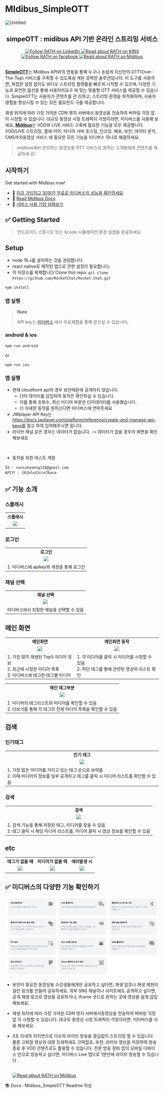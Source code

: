 # MIdibus_SimpleOTT

![Untitled](readme_assets/메인타이틀.png)

<h2 align="center">simpeOTT : midibus API 기반 온라인 스트리밍 서비스</h2>

<div id="header" align="center">
  <div id="badges">
  <a href="https://www.linkedin.com/company/kinx/posts/?feedView=all">
    <img src="https://img.shields.io/badge/LinkedIn-blue?style=flat-square&logo=linkedin&logoColor=white" alt="Follow RATH on LinkedIn"/>
  </a>
  <a href="https://www.kinx.net/">
    <img src="https://img.shields.io/badge/KINX-light_green?style=flat-square&logoColor=white" alt="Read about RATH on KINX"/>
  </a>
  <a href="https://www.facebook.com/KINXofficial/">
    <img src="https://img.shields.io/badge/facebook-blue?style=flat-square&logo=facebook&logoColor=white" alt="Follow RATH on facebook"/>
  </a>
  <a href="https://midibus.kinx.net/?utm_source=google&utm_medium=sa&utm_campaign=sa-mb-mb&utm_term=%EB%AF%B8%EB%94%94%EB%B2%84%EC%8A%A4&utm_content=biz&gad_source=1&gclid=CjwKCAjwxNW2BhAkEiwA24Cm9MH2SR8ilQjKBr-OQF6A-n_NIMkLNFH42xBm3YfW5QJZEpQqb9Lf_hoCWu4QAvD_BwE">
    <img src="https://img.shields.io/badge/Midibus-green?style=flat-square&logoColor=white" alt="Read about RATH on Midibus"/>
  </a>
  </div>
</div>
<br/>

[**SimpleOTT**](https://github.com/kinxcdn/midibus_simpleOTT)는 Midibus API와의
연동을 통해 누구나 손쉽게 자신만의 OTT(Over-The-Top) 서비스를 구축할 수 있도록설
계된 강력한 솔루션입니다. 이 도구를 사용하면, 복잡한 설정 없이도 비디오 스트리밍
플랫폼을 빠르게 시작할 수 있으며, 다양한 기능과 유연한 옵션을 통해 사용자의요구
에 맞는 맞춤형 OTT 서비스를 제공할 수 있습니다. SimpleOTT는 사용자가 콘텐츠를 관
리하고, 스트리밍 환경을 최적화하며, 사용자 경험을 향상시킬 수 있는 모든 필요한도
구를 제공합니다.

재생 위치에 따라 가장 가까운 CDN 엣지 서버에서 동영상을 전송하여 버퍼링 걱정 없
이 시청할 수 있습니다. 대규모 동영상 시청 트래픽이 걱정이라면, 미디버스를 사용해
보세요,
[**Midibus**](https://midibus.kinx.net/?utm_source=google&utm_medium=sa&utm_campaign=sa-mb-mb&utm_term=%EB%AF%B8%EB%94%94%EB%B2%84%EC%8A%A4&utm_content=biz&gad_source=1&gclid=CjwKCAjwxNW2BhAkEiwA24Cm9MH2SR8ilQjKBr-OQF6A-n_NIMkLNFH42xBm3YfW5QJZEpQqb9Lf_hoCWu4QAvD_BwE)는
VOD와 LIVE 서비스 구축에 필요한 기능을 모두 제공합니다. VOD/LIVE 스트리밍, 플레
이어, 미디어 서버 호스팅, 인코딩, 배포, 보안, 데이터 분석, CMS까지동영상 서비스
에 필요한 모든 기능을 미디버스 하나로 해결하세요.

> midibus에서 관리하는 동영상을 OTT 서비스로 원하는 고객들에게 콘텐츠를 제공하세
> 요!

## 시작하기

Get started with Midibus now!

- 🚀
  [지금 가입하고 30일간 무료로 미디버스의 성능을 확인하세요](https://midibus.kinxcdn.com/signup?_gl=1*1p655o*_gcl_aw*R0NMLjE3MjUzMjk2OTUuQ2p3S0NBand4TlcyQmhBa0Vpd0EyNENtOU1IMlNSOGlsUWpLQnItT1FGNkEtbl9OSU1rTE5GSDQyeEJtM1lmVzVRSlpFcFFxYjlMZl9ob0NXdTRRQXZEX0J3RQ..*_gcl_au*NDEyNTY4Nzk4LjE3MjMwOTg3NDY.*_ga*NTEwMjMyNzM1LjE3MjQxMTg5NTA.*_ga_YLN2CKQZ0R*MTcyNTMyOTY5NS44LjAuMTcyNTMyOTY5NS42MC4wLjA.)
- 📖
  [Read Midibus Docs](https://docs.midibus.kinxcdn.com/?_gl=1*ge7g5q*_gcl_aw*R0NMLjE3MjUzMjk2OTUuQ2p3S0NBand4TlcyQmhBa0Vpd0EyNENtOU1IMlNSOGlsUWpLQnItT1FGNkEtbl9OSU1rTE5GSDQyeEJtM1lmVzVRSlpFcFFxYjlMZl9ob0NXdTRRQXZEX0J3RQ..*_gcl_au*NDEyNTY4Nzk4LjE3MjMwOTg3NDY.*_ga*NTEwMjMyNzM1LjE3MjQxMTg5NTA.*_ga_YLN2CKQZ0R*MTcyNTMyOTY5NS44LjAuMTcyNTMyOTcwOC40Ny4wLjA.)
- 🏢 [서비스 사용 기업 살펴보기](https://midibus.kinx.net/#customers)

## ✅ Getting Started

> 안드로이드 스튜디오 또는 Xcode 시뮬레이션 환경 설정을 완료하세요

## Setup
- node 18.x를 설치하는 것을 권장합니다.
- react native로 제작된 앱으로 관련 설정이 필요합니다.
- 이 저장소를 복제합니다 Clone this repo:
  `git clone https://github.com/RocketChat/Rocket.Chat.git`

```bash
npm install
```

### 앱 실행

> **Note**
>
> API key는
> [미디버스](https://midibus.kinxcdn.com/signup?_gl=1*1p655o*_gcl_aw*R0NMLjE3MjUzMjk2OTUuQ2p3S0NBand4TlcyQmhBa0Vpd0EyNENtOU1IMlNSOGlsUWpLQnItT1FGNkEtbl9OSU1rTE5GSDQyeEJtM1lmVzVRSlpFcFFxYjlMZl9ob0NXdTRRQXZEX0J3RQ..*_gcl_au*NDEyNTY4Nzk4LjE3MjMwOTg3NDY.*_ga*NTEwMjMyNzM1LjE3MjQxMTg5NTA.*_ga_YLN2CKQZ0R*MTcyNTMyOTY5NS44LjAuMTcyNTMyOTY5NS42MC4wLjA.)
> 에서 무료체험을 통해 받으실 수 있습니다.

### android & ios

```bash
npm run android
```

or

```bash
npm run ios
```

### 앱 실행

- 현재 cloudfront api의 경우 보안때문에 공개하지 않습니다.
  - 더미 데이터를 삽입하여 동작은 확인하실 수 있습니다.
  - 이를 통해 조회수, 최신 미디어 부분은 더미데이터를 사용했습니다.
  - 더 자세한 동작을 원하신다면 미디버스에 연락주세요
- JWplayer API Key는
  https://docs.jwplayer.com/platform/reference/create-and-manage-api-keys를 참고
  하여 입력해주시면 됩니다.
- 라이브 채널 같은 경우는 데이터가 없습니다. -> 데이터가 없을 경우의 화면을 확인해보세요

<br />

- 동작을 위한 테스트 계정

```bash
Id : sonsuhyeong124@gmail.com
API키 : 191bfe32cce76ace
```

## ✅ 기능 소개

### 스플래시

<table>    
    <tr align="center" > 
        <td><strong>스플래시</strong></td>
    </tr>
    <tr align="center"> 
        <td> <img src= "readme_assets/스플래시.gif"> </td>
    </tr>
</table>

### 로그인

<table>    
    <tr align="center" > 
        <td><strong>로그인</strong></td>
    </tr>
    <tr align="center"> 
        <td> <img src= "readme_assets/로그인.gif"> </td>
    </tr>
    <tr> 
        <td>
            1. 미디버스에 apikey와 계정을 통해 로그인<br>
        </td>
</table>

### 채널 선택

<table>    
    <tr align="center" > 
        <td><strong>채널 선택</strong></td>
    </tr>
    <tr align="center"> 
        <td> <img src= "readme_assets/채널선택.gif"> </td>
    </tr>
    <tr> 
        <td>
            미디버스에서 지정한 채널을 선택할 수 있음<br>
        </td>
</table>

## 메인 화면

<table>    
    <tr align="center" > 
        <td><strong>메인화면</strong></td>
        <td><strong>메인화면 동작</strong></td>
    </tr>
    <tr align="center"> 
        <td> <img src= "readme_assets/메인화면.gif"> </td>
        <td> <img src= "readme_assets/메인화면동작.gif"> </td>
    </tr>
    <tr> 
        <td>
            1. 가장 많이 재생된 Top5 미디어 정보<br>
            2. 최근에 시청한 미디어 목록<br>
            3. 미디버스에 태그한 태그별 미디어
        </td>
        <td>
            1. 각 미디어를 클릭 시 미디어를 시청할 수 있음<br>
            2. 하단 태그를 통해 관련된 영상의 리스트 확인
        </td>
</table>

<table>    
    <tr align="center" > 
        <td><strong>메인 태그부분</strong></td>
    </tr>
    <tr align="center"> 
        <td> <img src= "readme_assets/메인태그.gif"> </td>
    </tr>
    <tr> 
        <td>
            1. 미디어의 태그리스트와 미디어를 확인할 수 있음<br>
            2. 더보기를 통해 각 태그의 전체 미디어 목록을 확인할 수 있음
        </td>
</table>

## 검색

### 인기태그

<table>    
    <tr align="center" > 
        <td><strong>인기 태그</strong></td>
    </tr>
    <tr align="center"> 
        <td> <img src= "readme_assets/인기태그.gif"> </td>
    </tr>
    <tr> 
        <td>
            1. 가장 많은 미디어를 가지고 있는 태그 순으로 보여줌 <br>
            2. 이때 미디어의 정보를 일부 공개하고 태그를 클릭 시 미디어 리스트를 확인할 수 있음 <br>
        </td>
</table>

### 검색

<table>    
    <tr align="center" > 
        <td><strong>검색</strong></td>
    </tr>
    <tr align="center"> 
        <td> <img src= "readme_assets/인기태그.gif"> </td>
    </tr>
    <tr> 
        <td>
            1. 검색 기능을 통해 저장된 태그, 미디어를 찾을 수 있음 <br>
            2. 태그 클릭 시 해당 미디어 리스트를, 미디어 클릭 시 영상 정보를 확인할 수 있음 <br>
        </td>
</table>

## etc

<table>    
    <tr align="center" > 
        <td><strong>태그가 없을 때</strong></td>
        <td><strong>미디어가 없을 때</strong></td>
        <td><strong>에러발생 시</strong></td>
    </tr>
    <tr align="center">
        <td> <img src= "readme_assets/tag_empty.png"> </td>
        <td> <img src= "readme_assets/empty.png"> </td>
        <td> <img src= "readme_assets/error.png"> </td>
    </tr>
</table>

## ✅ 미디버스의 다양한 기능 확인하기

  <a href="https://demo.midibus.kinxcdn.com/player">
    <img src="readme_assets/midibus_function.png" style={{background: "#fff"}} alt="Read about RATH on Midibus"/>
  </a>

- 보안이 중요한 동영상을 수강생들에게만 공유하고 싶다면, 재생 암호나 재생 제한이
  걸린 링크를 만들어 공유하세요. 외부 SNS 채널이나 사이트에도 공개하고 싶다면,
  공개 재생 링크로 영상을 공유하거나, iframe 코드로 원하는 곳에 영상을 쉽게 삽입
  해보세요.
- 재생 위치에 따라 가장 가까운 CDN 엣지 서버에서동영상을 전송하여 버퍼링 걱정 없
  이 시청할 수 있습니다. 대규모 동영상 시청 트래픽이 걱정이라면, 미디버스를 사용
  해보세요.

- 3초 이내의 저지연으로 다수의 라이브 방송을 끊김없이 스트리밍 할 수 있습니다.
  물론 고화질 영상과 대량 트래픽에도 끄떡없죠. 또한, 라이브 영상을 저장하여 방송
  종료 후 VOD 콘텐츠로도 활용할 수 있습니다. 전문 방송 장비 없이 모바일 디바이스
  만으로 방송하고 싶다면, 미디버스 Live 앱으로 1분만에 라이브 방송할 수 있습니다
  .

  <br/>

  <a href="https://midibus.kinx.net/">
    <img src="readme_assets/midibus_logo.png" style={{background: "#fff"}} alt="Read about RATH on Midibus"/>
  </a>

  	
📚 Docs : Midibus_SimpleOTT Readme 작성
